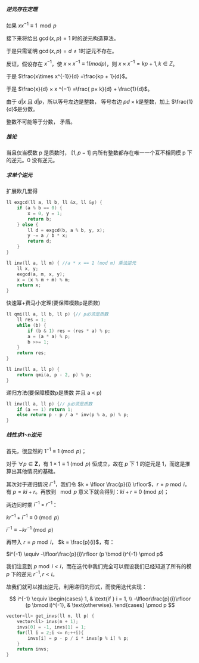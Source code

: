 ##### 逆元存在定理

如果 $x x^{-1} \equiv 1 \mod p$

接下来将给出  $\gcd(x, p) = 1$ 时的逆元构造算法。

于是只需证明 $\gcd(x, p) = d \ne 1$时逆元不存在。

 反证，假设存在 $x ^{-1}$，使 $x\times x^{-1} \equiv 1 (mod p)$，则 $x × x ^{−1 }= kp + 1, k ∈ Z$。

于是 $\frac{x\times x^{-1}}{d} =\frac{kp + 1}{d}$。

于是 $\frac{x}{d} × x ^{−1} =\frac{ p× k}{d} + \frac{1}{d}$。

由于 $d | x$ 且 $d | p$，所以等号左边是整数， 等号右边 $p d × k$是整数，加上 $\frac{1}{d}$是分数。

整数不可能等于分数， 矛盾。

##### 推论

当且仅当模数 p 是质数时， $[1, p − 1]$ 内所有整数都存在唯一一个互不相同模 p 下的逆元。0 没有逆元。

##### 求单个逆元

扩展欧几里得

```cpp
ll exgcd(ll a, ll b, ll &x, ll &y) {
    if (a % b == 0) {
        x = 0, y = 1;
        return b;
    } else {
        ll d = exgcd(b, a % b, y, x);
        y -= a / b * x;
        return d;
    }
}

ll inv(ll a, ll m) { //a * x == 1 (mod m) 乘法逆元
    ll x, y;
    exgcd(a, m, x, y);
    x = (x % m + m) % m;
    return x;
}
```

快速幂+费马小定理(要保障模数p是质数)

```cpp
ll qmi(ll a, ll b, ll p) {// p必须是质数
    ll res = 1;
    while (b) {
        if (b & 1) res = (res * a) % p;
        a = (a * a) % p;
        b >>= 1;
    }
    return res;
}

ll inv(ll a, ll p) {
    return qmi(a, p - 2, p) % p;
}
```

递归方法(要保障模数p是质数 并且 a < p)

```cpp
ll inv(ll a, ll p) {// p必须是质数
    if (a == 1) return 1;
    else return p - p / a * inv(p % a, p) % p;
}
```





##### 线性求1~n逆元

首先，很显然的 $1^{-1} \equiv 1 \pmod p$；

对于 $\forall p \in \mathbf{Z}$，有 $1 \times 1 \equiv 1 \pmod p$ 恒成立，故在 $p$ 下 $1$ 的逆元是 $1$，而这是推算出其他情况的基础。

其次对于递归情况 $i^{-1}$，我们令 $k = \lfloor \frac{p}{i} \rfloor$，$r = p \bmod i$，有 $p = ki + r$。再放到 $\mod p$ 意义下就会得到：$ki+r \equiv 0 \pmod p$；

两边同时乘 $i^{-1} \times r^{-1}$：

$kr^{-1}+i^{-1} \equiv 0 \pmod p$

$i^{-1} \equiv -kr^{-1} \pmod p$

再带入 $r = p \bmod i$， $k = \frac{p}{i}$，有：

$i^{-1} \equiv -\lfloor\frac{p}{i}\rfloor (p \bmod i)^{-1} \pmod p$

我们注意到 $p \bmod i < i$，而在迭代中我们完全可以假设我们已经知道了所有的模 $p$ 下的逆元 $r^{-1}, r < i$。

故我们就可以推出逆元，利用递归的形式，而使用迭代实现：

$$
i^{-1} \equiv \begin{cases}
    1,                                           & \text{if } i = 1, \\
    -\lfloor\frac{p}{i}\rfloor (p \bmod i)^{-1}, & \text{otherwise}.
\end{cases} \pmod p
$$

```cpp
vector<ll> get_invs(ll n, ll p) {
    vector<ll> invs(n + 1);
    invs[0] = -1, invs[1] = 1;
    for(ll i = 2;i <= n;++i){
        invs[i] = p - p / i * invs[p % i] % p;
    }
    return invs;
}
```



